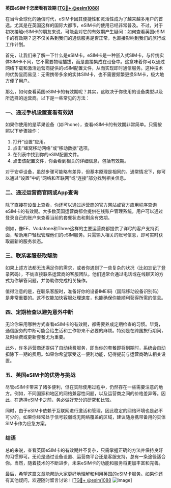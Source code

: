 **英国eSIM卡怎麽看有效期 [[TG💪+ @esim1088](https://t.me/s/esim1088)]**

在当今全球化的通信时代，eSIM卡因其便捷性和灵活性成为了越来越多用户的首选。尤其是在英国这样的国际大都市，eSIM卡的使用已经非常普及。不过，对于初次接触eSIM卡的朋友来说，可能会对它的有效期产生疑问：如何查看英国eSIM卡的有效期？这不仅关系到我们的通信服务是否正常，也直接影响到我们的旅行或工作计划。

首先，让我们来了解一下什么是eSIM卡。eSIM卡是一种嵌入式SIM卡，与传统实体SIM卡不同，它不需要物理插拔，而是直接集成在设备中。这意味着你可以通过网络下载和激活运营商提供的eSIM配置文件，从而实现即时通信服务。这种技术的优势显而易见：无需携带多余的实体SIM卡，也不需要频繁更换SIM卡，极大地方便了用户。

那么，如何查看英国eSIM卡的有效期呢？其实，这取决于你使用的设备类型以及所选择的运营商。以下是一些常见的方法：

### **一、通过手机设置查看有效期**

如果你使用的是苹果设备（如iPhone），查看eSIM卡的有效期非常简单。只需按照以下步骤操作：

1. 打开“设置”应用。
2. 点击“蜂窝移动网络”或“移动数据”选项。
3. 在列表中找到你的eSIM配置文件。
4. 点击该配置文件，你会看到相关的详细信息，包括有效期。

对于安卓设备，虽然步骤可能略有差异，但基本原理是相同的。通常情况下，你可以通过“设置”中的“网络和互联网”或“连接”部分找到相关信息。

### **二、通过运营商官网或App查询**

除了直接在设备上查看，你还可以通过运营商的官方网站或官方应用程序查询eSIM卡的有效期。大多数英国运营商都会提供在线账户管理系统，用户可以通过登录自己的账户来查看当前的套餐状态和剩余有效期。

例如，像EE、Vodafone和Three这样的主要运营商都提供了详尽的客户支持页面，帮助用户轻松管理他们的eSIM服务。只需输入相关的账号信息，即可实时获取最新的服务状态。

### **三、联系客服获取帮助**

如果上述方法都无法满足你的需求，或者你遇到了一些复杂的状况（比如忘记了登录密码），不妨直接联系运营商的客服团队。他们通常会通过电话或在线聊天的方式为你解答问题，并协助你完成相关操作。

值得注意的是，在联系客服时，准备好你的设备IMEI码（国际移动设备识别码）是非常重要的。这不仅能加快客服处理速度，也能确保你能顺利获得所需的信息。

### **四、定期检查以避免意外中断**

无论你采用哪种方式查看eSIM卡的有效期，都需要养成定期检查的习惯。毕竟，通信服务的中断可能会给生活和工作带来不必要的麻烦。特别是在跨国旅行期间，及时续费或更新套餐尤为重要。

此外，许多运营商还提供了自动续费服务，即当你的套餐即将到期时，系统会自动扣除下一期的费用。如果你希望享受这一便利功能，记得提前与运营商确认相关设置。

### **五、英国eSIM卡的优势与挑战**

尽管eSIM卡带来了诸多便利，但在实际使用过程中，仍然存在一些需要注意的地方。例如，不同国家和地区的网络兼容性问题，以及运营商之间的价格差异等。因此，在选择eSIM卡之前，务必做好充分的研究和比较。

同时，由于eSIM卡依赖于互联网进行激活和管理，因此稳定的网络环境也是必不可少的。如果你经常处于信号较弱或无网络覆盖的区域，建议随身携带备用的实体SIM卡作为应急方案。

### **结语**

总的来说，查看英国eSIM卡的有效期并不复杂，只需掌握正确的方法并保持良好的习惯即可。无论是通过设备设置、运营商平台还是客服支持，总有一条途径适合你。当然，随着技术的不断进步，未来eSIM卡的功能和服务将更加丰富和完善。

最后，希望这篇文章能帮助大家更好地理解和利用英国的eSIM卡服务。如果你还有其他疑问，欢迎随时留言讨论！[[TG💪+ @esim1088](https://t.me/s/esim1088) ![Image](https://i.postimg.cc/4NQfJmqS/Snipaste-2025-05-13-00-14-12.png)]